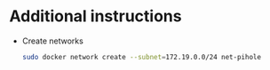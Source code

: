 # Additional instructions

- Create networks

  ```bash
  sudo docker network create --subnet=172.19.0.0/24 net-pihole
  ```
